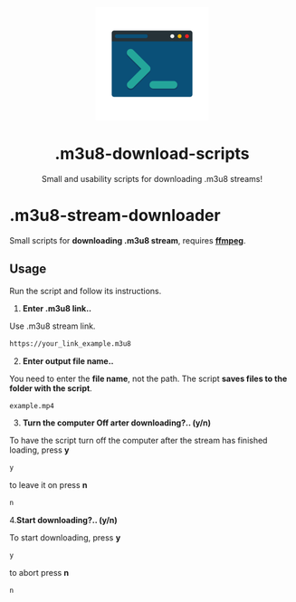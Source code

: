 <!-- PROJECT LOGO -->
<br />
<div align="center">
  <a href="https://github.com/VerkCoder/.m3u8-stream-downloader">
    <img src="/templates/logo.png" alt="Logo" width="200" height="200">
  </a>
  <h1 align="center">.m3u8-download-scripts</h1>
  <p align="center">
    Small and usability scripts for downloading .m3u8 streams!
  </p>
</div>

# .m3u8-stream-downloader
Small scripts for **downloading .m3u8 stream**, requires [**ffmpeg**](https://ffmpeg.org).

## Usage
Run the script and follow its instructions.


1. __Enter .m3u8 link..__
   
Use .m3u8 stream link.

```sh
https://your_link_example.m3u8
```
2. __Enter output file name..__

You need to enter the **file name**, not the path. The script **saves files to the folder with the script**.

```sh
example.mp4
```

3. **Turn the computer Off arter downloading?.. (y/n)**

To have the script turn off the computer after the stream has finished loading, press **y**

```sh
y
```

to leave it on press **n**


```sh
n
```


4.**Start downloading?.. (y/n)**

To start downloading, press **y**

```sh
y
```

to abort press **n**


```sh
n
```




